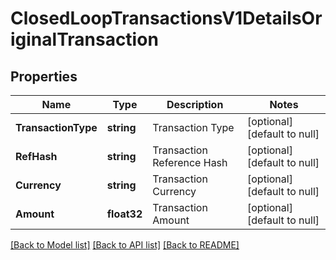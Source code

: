 # ClosedLoopTransactionsV1DetailsOriginalTransaction

## Properties
Name | Type | Description | Notes
------------ | ------------- | ------------- | -------------
**TransactionType** | **string** | Transaction Type | [optional] [default to null]
**RefHash** | **string** | Transaction Reference Hash | [optional] [default to null]
**Currency** | **string** | Transaction Currency | [optional] [default to null]
**Amount** | **float32** | Transaction Amount | [optional] [default to null]

[[Back to Model list]](../README.md#documentation-for-models) [[Back to API list]](../README.md#documentation-for-api-endpoints) [[Back to README]](../README.md)


